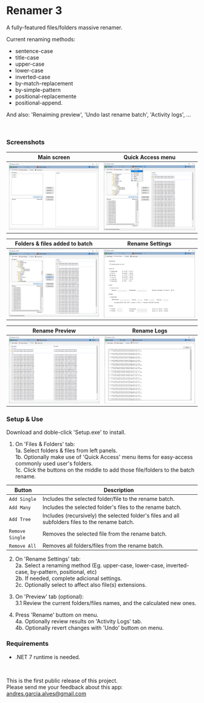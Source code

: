 # Renamer 3

A fully-featured files/folders massive renamer.

Current renaming methods:
- sentence-case
- title-case
- upper-case
- lower-case
- inverted-case
- by-match-replacement
- by-simple-pattern
- positional-replacemente
- positional-append.

And also: 'Renaiming preview', 'Undo last rename batch', 'Activity logs', ...

&nbsp;

### Screenshots

| Main screen                      | Quick Access menu                |
|----------------------------------|----------------------------------|
| ![](Resources/Screenshot-01.png) | ![](Resources/Screenshot-02.png) |

| Folders & files added to batch   | Rename Settings                  |
|----------------------------------|----------------------------------|
| ![](Resources/Screenshot-03.png) | ![](Resources/Screenshot-04.png) |

| Rename Preview                   | Rename Logs                      |
|----------------------------------|----------------------------------|
| ![](Resources/Screenshot-05.png) | ![](Resources/Screenshot-06.png) |

### Setup & Use

Download and  doble-click 'Setup.exe' to install.  

1. On 'Files & Folders' tab:  
1a. Select folders & files from left panels.  
1b. Optionally make use of 'Quick Access' menu items for easy-access commonly used user's folders.  
1c. Click the buttons on the middle to add those file/folders to the batch rename.  

| Button          | Description     |
|-----------------|-----------------|
| `Add Single`    | Includes the selected folder/file to the rename batch. |
| `Add Many`      | Includes the selected folder's files to the rename batch. |
| `Add Tree`      | Includes (recursively) the selected folder's files and all subfolders files to the rename batch. |
| `Remove Single` | Removes the selected file from the rename batch. |
| `Remove All`    | Removes all folders/files from the rename batch. |

2. On 'Rename Settings' tab:  
2a. Select a renaming method (Eg. upper-case, lower-case, inverted-case, by-pattern, positional, etc)  
2b. If needed, complete adicional settings.  
2c. Optionally select to affect also file(s) extensions.  

3. On 'Preview' tab (optional):  
3.1 Review the current folders/files names, and the calculated new ones.  

4. Press 'Rename' buttom on menu.  
4a. Optionally review results on 'Activity Logs' tab.  
4b. Optionally revert changes with 'Undo' buttom on menu.  

### Requirements

- .NET 7 runtime is needed.  

&nbsp;

This is the first public release of this project.  
Please send me your feedback about this app: andres.garcia.alves@gmail.com  
